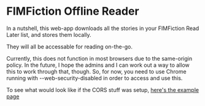FIMFiction Offline Reader
=========================

In a nutshell, this web-app downloads all the stories in your FIMFiction Read Later list, and stores them locally.

They will all be accessable for reading on-the-go.

Currently, this does not function in most browsers due to the same-origin policy. In the future, I hope the admins and I can work out a way to allow this to work through that, though. So, for now, you need to use Chrome running with --web-security-disabled in order to access and use this.

To see what would look like if the CORS stuff was setup, [here's the example page](http://fim.danneh.net/off)